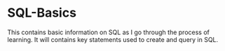 # SQL-Basics
This contains basic information on SQL as I go through the process of learning.
It will contains key statements used to create and query in SQL.

